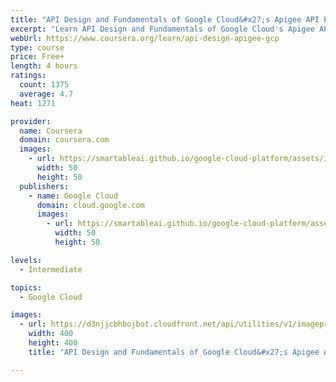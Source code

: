 ```yaml
---
title: "API Design and Fundamentals of Google Cloud&#x27;s Apigee API Platform"
excerpt: "Learn API Design and Fundamentals of Google Cloud's Apigee API Platform from Google Cloud. This course gives you an introductory look at the Apigee API Platform and API Design in general. We'll cover topics such as how to properly navigate ..."
webUrl: https://www.coursera.org/learn/api-design-apigee-gcp
type: course
price: Free+
length: 4 hours
ratings:
  count: 1375
  average: 4.7
heat: 1271

provider:
  name: Coursera
  domain: coursera.com
  images:
    - url: https://smartableai.github.io/google-cloud-platform/assets/images/organizations/coursera.com-50x50.jpg
      width: 50
      height: 50
  publishers:
    - name: Google Cloud
      domain: cloud.google.com
      images:
        - url: https://smartableai.github.io/google-cloud-platform/assets/images/organizations/cloud.google.com-50x50.jpg
          width: 50
          height: 50

levels:
  - Intermediate

topics:
  - Google Cloud

images:
  - url: https://d3njjcbhbojbot.cloudfront.net/api/utilities/v1/imageproxy/https://s3.amazonaws.com/coursera-course-photos/85/fae0a03ff811e7972e7fa5f98f4f29/5.png?auto=format%2Ccompress&dpr=1&w=400&h=400&fit=fill&bg=FFF
    width: 400
    height: 400
    title: "API Design and Fundamentals of Google Cloud&#x27;s Apigee API Platform"

---
```


